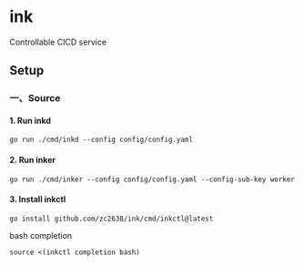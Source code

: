 # ink

Controllable CICD service

## Setup

### 一、Source

#### 1. Run inkd

```shell
go run ./cmd/inkd --config config/config.yaml
```

#### 2. Run inker

```shell
go run ./cmd/inker --config config/config.yaml --config-sub-key worker
```

#### 3. Install inkctl

```shell
go install github.com/zc2638/ink/cmd/inkctl@latest
```

bash completion

```shell
source <(inkctl completion bash)
```
